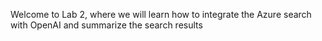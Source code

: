Welcome to Lab 2, where we will learn how to integrate the Azure search with OpenAI and summarize the search results
